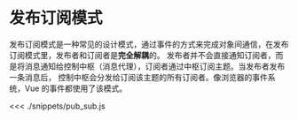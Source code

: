 # 发布订阅模式

发布订阅模式是一种常见的设计模式，通过事件的方式来完成对象间通信，在发布订阅模式里，发布者和订阅者是**完全解耦**的。
发布者并不会直接通知订阅者，而是将消息通知给控制中枢（消息代理），订阅者通过中枢订阅主题。当发布者发布一条消息后，
控制中枢会分发给订阅该主题的所有订阅者。像浏览器的事件系统，Vue 的事件都使用了该模式。

<<< ./snippets/pub_sub.js
